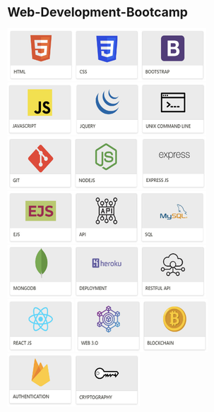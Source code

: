 # Web-Development-Bootcamp


[<img src="https://github.com/NishitaErvantikar9/Web-Development-Bootcamp/blob/main/Images/image_part_001.jpg" height="120px" width="150px">](https://github.com/NishitaErvantikar9/Web-Development-Bootcamp/tree/main/Frontend/HTML)[<img src="https://github.com/NishitaErvantikar9/Web-Development-Bootcamp/blob/main/Images/image_part_002.jpg" height="120px" width="150px">](https://github.com/NishitaErvantikar9/Web-Development-Bootcamp/tree/main/HTML)[<img src="https://github.com/NishitaErvantikar9/Web-Development-Bootcamp/blob/main/Images/image_part_003.jpg" height="120px" width="150px">](https://github.com/NishitaErvantikar9/Web-Development-Bootcamp/tree/main/HTML)[<img src="https://github.com/NishitaErvantikar9/Web-Development-Bootcamp/blob/main/Images/image_part_004.jpg" height="120px" width="150px">](https://github.com/NishitaErvantikar9/Web-Development-Bootcamp/tree/main/HTML)[<img src="https://github.com/NishitaErvantikar9/Web-Development-Bootcamp/blob/main/Images/image_part_005.jpg" height="120px" width="150px">](https://github.com/NishitaErvantikar9/Web-Development-Bootcamp/tree/main/HTML)[<img src="https://github.com/NishitaErvantikar9/Web-Development-Bootcamp/blob/main/Images/image_part_006.jpg" height="120px" width="150px">](https://github.com/NishitaErvantikar9/Web-Development-Bootcamp/tree/main/HTML)[<img src="https://github.com/NishitaErvantikar9/Web-Development-Bootcamp/blob/main/Images/image_part_007.jpg" height="120px" width="150px">](https://github.com/NishitaErvantikar9/Web-Development-Bootcamp/tree/main/HTML)[<img src="https://github.com/NishitaErvantikar9/Web-Development-Bootcamp/blob/main/Images/image_part_008.jpg" height="120px" width="150px">](https://github.com/NishitaErvantikar9/Web-Development-Bootcamp/tree/main/HTML)[<img src="https://github.com/NishitaErvantikar9/Web-Development-Bootcamp/blob/main/Images/image_part_009.jpg" height="120px" width="150px">](https://github.com/NishitaErvantikar9/Web-Development-Bootcamp/tree/main/HTML)[<img src="https://github.com/NishitaErvantikar9/Web-Development-Bootcamp/blob/main/Images/image_part_010.jpg" height="120px" width="150px">](https://github.com/NishitaErvantikar9/Web-Development-Bootcamp/tree/main/HTML)[<img src="https://github.com/NishitaErvantikar9/Web-Development-Bootcamp/blob/main/Images/image_part_011.jpg" height="120px" width="150px">](https://github.com/NishitaErvantikar9/Web-Development-Bootcamp/tree/main/HTML)[<img src="https://github.com/NishitaErvantikar9/Web-Development-Bootcamp/blob/main/Images/image_part_012.jpg" height="120px" width="150px">](https://github.com/NishitaErvantikar9/Web-Development-Bootcamp/tree/main/HTML)[<img src="https://github.com/NishitaErvantikar9/Web-Development-Bootcamp/blob/main/Images/image_part_0013%20(1).jpg" height="120px" width="150px">](https://github.com/NishitaErvantikar9/Web-Development-Bootcamp/tree/main/HTML)[<img src="https://github.com/NishitaErvantikar9/Web-Development-Bootcamp/blob/main/Images/image_part_0014.jpg" height="120px" width="150px">](https://github.com/NishitaErvantikar9/Web-Development-Bootcamp/tree/main/HTML)[<img src="https://github.com/NishitaErvantikar9/Web-Development-Bootcamp/blob/main/Images/image_part_0015.jpg" height="120px" width="150px">](https://github.com/NishitaErvantikar9/Web-Development-Bootcamp/tree/main/HTML)[<img src="https://github.com/NishitaErvantikar9/Web-Development-Bootcamp/blob/main/Images/image_part_0016.jpg" height="120px" width="150px">](https://github.com/NishitaErvantikar9/Web-Development-Bootcamp/tree/main/HTML)
[<img src="https://github.com/NishitaErvantikar9/Web-Development-Bootcamp/blob/main/Images/image_part_0017.jpg" height="120px" width="150px">](https://github.com/NishitaErvantikar9/Web-Development-Bootcamp/tree/main/HTML)[<img src="https://github.com/NishitaErvantikar9/Web-Development-Bootcamp/blob/main/Images/image_part_0018.jpg" height="120px" width="150px">](https://github.com/NishitaErvantikar9/Web-Development-Bootcamp/tree/main/HTML)[<img src="https://github.com/NishitaErvantikar9/Web-Development-Bootcamp/blob/main/Images/image_part_0019.jpg" height="120px" width="150px">](https://github.com/NishitaErvantikar9/Web-Development-Bootcamp/tree/main/HTML)[<img src="https://github.com/NishitaErvantikar9/Web-Development-Bootcamp/blob/main/Images/image_part_0020.jpg" height="120px" width="150px">](https://github.com/NishitaErvantikar9/Web-Development-Bootcamp/tree/main/HTML)
